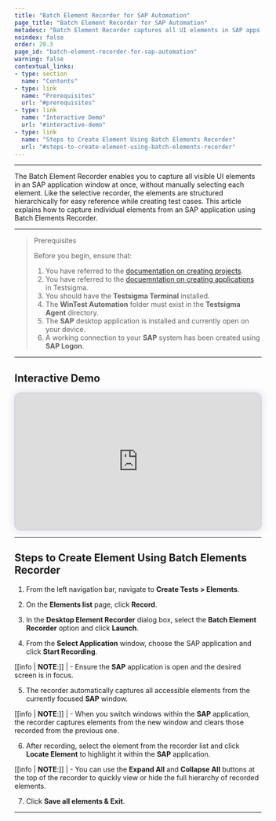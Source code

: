 ```yaml
---
title: "Batch Element Recorder for SAP Automation"
page_title: "Batch Element Recorder for SAP Automation"
metadesc: "Batch Element Recorder captures all UI elements in SAP apps window at once and displays them in a tree structure. This article explains how to use it."
noindex: false
order: 29.3
page_id: "batch-element-recorder-for-sap-automation"
warning: false
contextual_links:
- type: section
  name: "Contents"
- type: link
  name: "Prerequisites"
  url: "#prerequisites"
- type: link
  name: "Interactive Demo"
  url: "#interactive-demo"
- type: link
  name: "Steps to Create Element Using Batch Elements Recorder"
  url: "#steps-to-create-element-using-batch-elements-recorder"
---
```


---

The Batch Element Recorder enables you to capture all visible UI elements in an SAP application window at once, without manually selecting each element. Like the selective recorder, the elements are structured hierarchically for easy reference while creating test cases. This article explains how to capture individual elements from an SAP application using Batch Elements Recorder. 

---

> <p id="prerequisites">Prerequisites</p>
> 
> Before you begin, ensure that:
> 1. You have referred to the [documentation on creating projects](https://testsigma.com/docs/projects/overview/).
> 2. You have referred to the [docuemntation on creating applications](https://testsigma.com/docs/projects/applications/) in Testsigma.
> 3. You should have the **Testsigma Terminal** installed.
> 4. The **WinTest Automation** folder must exist in the **Testsigma Agent** directory. 
> 5. The **SAP** desktop application is installed and currently open on your device. 
> 6. A working connection to your **SAP** system has been created using **SAP Logon**.

---

## **Interactive Demo**

<div>
  <script async src="https://js.storylane.io/js/v2/storylane.js"></script>
  <div class="sl-embed" style="position:relative;padding-bottom:calc(50.57% + 25px);width:100%;height:0;transform:scale(1)">
    <iframe loading="lazy" class="sl-demo" src="https://app.storylane.io/demo/uzladc3pqr1g?embed=inline" name="sl-embed" allow="fullscreen" allowfullscreen style="position:absolute;top:0;left:0;width:100%!important;height:100%!important;border:1px solid rgba(63,95,172,0.35);box-shadow: 0px 0px 18px rgba(26, 19, 72, 0.15);border-radius:10px;box-sizing:border-box;"></iframe>
  </div>
</div>

---

## **Steps to Create Element Using Batch Elements Recorder**

1. From the left navigation bar, navigate to **Create Tests > Elements**. 

2. On the **Elements list** page, click **Record**.

3. In the **Desktop Element Recorder** dialog box, select the **Batch Element Recorder** option and click **Launch**.

4. From the **Select Application** window, choose the SAP application and click **Start Recording**.

[[info | **NOTE**:]]
| - Ensure the **SAP** application is open and the desired screen is in focus.

5. The recorder automatically captures all accessible elements from the currently focused **SAP** window.

[[info | **NOTE**:]]
| - When you switch windows within the **SAP** application, the recorder captures elements from the new window and clears those recorded from the previous one.

6. After recording, select the element from the recorder list and click **Locate Element** to highlight it within the **SAP** application.

[[info | **NOTE**:]]
| - You can use the **Expand All** and **Collapse All** buttons at the top of the recorder to quickly view or hide the full hierarchy of recorded elements. 

7. Click **Save all elements & Exit**.

---